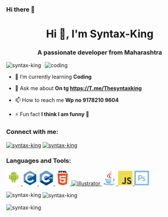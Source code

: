 ### Hi there 👋
<h1 align="center">Hi 👋, I'm Syntax-King</h1>
<h3 align="center">A passionate developer from Maharashtra</h3>

<img align="right" alt="coding" width="400" src="https://images.app.goo.gl/AvHBBZp7C4kQKY9q8">

<p align="left"> <img src="https://komarev.com/ghpvc/?username=syntax-king&label=Profile%20views&color=0e75b6&style=flat" alt="syntax-king" /> </p>

- 🌱 I’m currently learning **Coding**

- 💬 Ask me about **On tg https://T.me/Thesyntaxking**

- 📫 How to reach me **Wp no 9178210 9604**

- ⚡ Fun fact **I think I am funny 🤣**

<h3 align="left">Connect with me:</h3>
<p align="left">
<a href="https://instagram.com/syntax-king" target="blank"><img align="center" src="https://raw.githubusercontent.com/rahuldkjain/github-profile-readme-generator/master/src/images/icons/Social/instagram.svg" alt="syntax-king" height="30" width="40" /></a>
<a href="https://www.youtube.com/c/syntax-king" target="blank"><img align="center" src="https://raw.githubusercontent.com/rahuldkjain/github-profile-readme-generator/master/src/images/icons/Social/youtube.svg" alt="syntax-king" height="30" width="40" /></a>
</p>

<h3 align="left">Languages and Tools:</h3>
<p align="left"> <a href="https://developer.android.com" target="_blank" rel="noreferrer"> <img src="https://raw.githubusercontent.com/devicons/devicon/master/icons/android/android-original-wordmark.svg" alt="android" width="40" height="40"/> </a> <a href="https://www.cprogramming.com/" target="_blank" rel="noreferrer"> <img src="https://raw.githubusercontent.com/devicons/devicon/master/icons/c/c-original.svg" alt="c" width="40" height="40"/> </a> <a href="https://www.w3schools.com/cpp/" target="_blank" rel="noreferrer"> <img src="https://raw.githubusercontent.com/devicons/devicon/master/icons/cplusplus/cplusplus-original.svg" alt="cplusplus" width="40" height="40"/> </a> <a href="https://www.w3.org/html/" target="_blank" rel="noreferrer"> <img src="https://raw.githubusercontent.com/devicons/devicon/master/icons/html5/html5-original-wordmark.svg" alt="html5" width="40" height="40"/> </a> <a href="https://www.adobe.com/in/products/illustrator.html" target="_blank" rel="noreferrer"> <img src="https://www.vectorlogo.zone/logos/adobe_illustrator/adobe_illustrator-icon.svg" alt="illustrator" width="40" height="40"/> </a> <a href="https://www.java.com" target="_blank" rel="noreferrer"> <img src="https://raw.githubusercontent.com/devicons/devicon/master/icons/java/java-original.svg" alt="java" width="40" height="40"/> </a> <a href="https://developer.mozilla.org/en-US/docs/Web/JavaScript" target="_blank" rel="noreferrer"> <img src="https://raw.githubusercontent.com/devicons/devicon/master/icons/javascript/javascript-original.svg" alt="javascript" width="40" height="40"/> </a> <a href="https://www.photoshop.com/en" target="_blank" rel="noreferrer"> <img src="https://raw.githubusercontent.com/devicons/devicon/master/icons/photoshop/photoshop-line.svg" alt="photoshop" width="40" height="40"/> </a> </p>

<p><img align="left" src="https://github-readme-stats.vercel.app/api/top-langs?username=syntax-king&show_icons=true&locale=en&layout=compact" alt="syntax-king" /></p>

<p>&nbsp;<img align="center" src="https://github-readme-stats.vercel.app/api?username=syntax-king&show_icons=true&title_color=00ffff&text_color=ffffff&locale=en" alt="syntax-king" /></p>

<p><img align="center" src="https://github-readme-streak-stats.herokuapp.com/?user=syntax-king&" alt="syntax-king" /></p>

